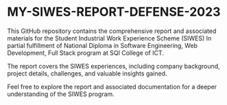 # MY-SIWES-REPORT-DEFENSE-2023

This GitHub repository contains the comprehensive report and associated materials for the Student Industrial Work Experience Scheme (SIWES)
In partial fulfillment of National Diploma in Software Engineering, Web Development, Full Stack program at SQI College of ICT. 

The report covers the SIWES experiences, 
including company background, 
project details, challenges, 
and valuable insights gained. 

Feel free to explore the report and associated documentation for a deeper understanding of the SIWES program.

